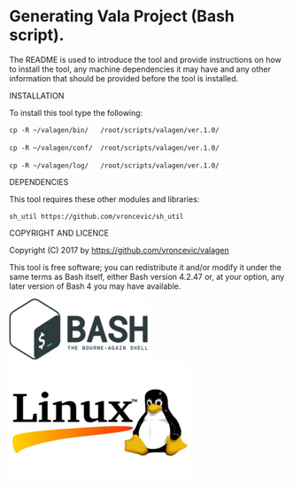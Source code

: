 Generating Vala Project (Bash script).
================================================================================

The README is used to introduce the tool and provide instructions on
how to install the tool, any machine dependencies it may have and any
other information that should be provided before the tool is installed.

INSTALLATION

To install this tool type the following:

	cp -R ~/valagen/bin/   /root/scripts/valagen/ver.1.0/

	cp -R ~/valagen/conf/  /root/scripts/valagen/ver.1.0/

	cp -R ~/valagen/log/   /root/scripts/valagen/ver.1.0/


DEPENDENCIES

This tool requires these other modules and libraries:

	sh_util https://github.com/vroncevic/sh_util

COPYRIGHT AND LICENCE

Copyright (C) 2017 by https://github.com/vroncevic/valagen

This tool is free software; you can redistribute it and/or modify
it under the same terms as Bash itself, either Bash version 4.2.47 or,
at your option, any later version of Bash 4 you may have available.

![alt tag](https://raw.githubusercontent.com/vroncevic/valagen/master/bash_logo.png)
![alt tag](https://raw.githubusercontent.com/vroncevic/valagen/master/linux_logo.jpg)

